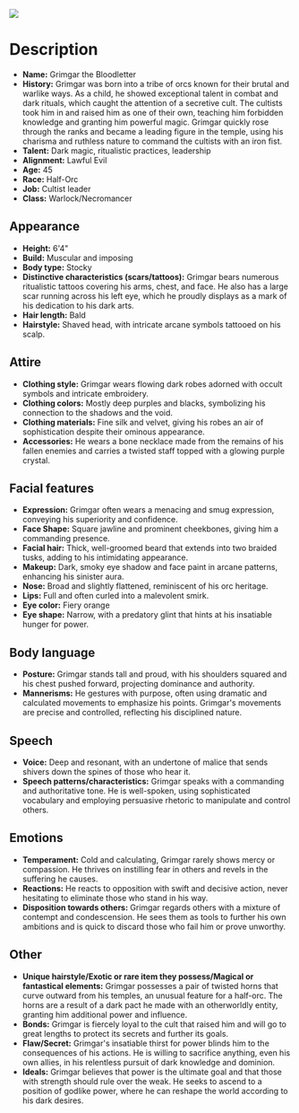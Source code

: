 ![](https://i.imgur.com/m7OPKE7.jpg)

# Description

- **Name:** Grimgar the Bloodletter
- **History:** Grimgar was born into a tribe of orcs known for their brutal and warlike ways. As a child, he showed exceptional talent in combat and dark rituals, which caught the attention of a secretive cult. The cultists took him in and raised him as one of their own, teaching him forbidden knowledge and granting him powerful magic. Grimgar quickly rose through the ranks and became a leading figure in the temple, using his charisma and ruthless nature to command the cultists with an iron fist.
- **Talent:** Dark magic, ritualistic practices, leadership
- **Alignment:** Lawful Evil
- **Age:** 45
- **Race:** Half-Orc
- **Job:** Cultist leader
- **Class:** Warlock/Necromancer

## Appearance

- **Height:** 6'4"
- **Build:** Muscular and imposing
- **Body type:** Stocky
- **Distinctive characteristics (scars/tattoos):** Grimgar bears numerous ritualistic tattoos covering his arms, chest, and face. He also has a large scar running across his left eye, which he proudly displays as a mark of his dedication to his dark arts.
- **Hair length:** Bald
- **Hairstyle:** Shaved head, with intricate arcane symbols tattooed on his scalp.

## Attire

- **Clothing style:** Grimgar wears flowing dark robes adorned with occult symbols and intricate embroidery.
- **Clothing colors:** Mostly deep purples and blacks, symbolizing his connection to the shadows and the void.
- **Clothing materials:** Fine silk and velvet, giving his robes an air of sophistication despite their ominous appearance.
- **Accessories:** He wears a bone necklace made from the remains of his fallen enemies and carries a twisted staff topped with a glowing purple crystal.

## Facial features

- **Expression:** Grimgar often wears a menacing and smug expression, conveying his superiority and confidence.
- **Face Shape:** Square jawline and prominent cheekbones, giving him a commanding presence.
- **Facial hair:** Thick, well-groomed beard that extends into two braided tusks, adding to his intimidating appearance.
- **Makeup:** Dark, smoky eye shadow and face paint in arcane patterns, enhancing his sinister aura.
- **Nose:** Broad and slightly flattened, reminiscent of his orc heritage.
- **Lips:** Full and often curled into a malevolent smirk.
- **Eye color:** Fiery orange
- **Eye shape:** Narrow, with a predatory glint that hints at his insatiable hunger for power.

## Body language

- **Posture:** Grimgar stands tall and proud, with his shoulders squared and his chest pushed forward, projecting dominance and authority.
- **Mannerisms:** He gestures with purpose, often using dramatic and calculated movements to emphasize his points. Grimgar's movements are precise and controlled, reflecting his disciplined nature.

## Speech

- **Voice:** Deep and resonant, with an undertone of malice that sends shivers down the spines of those who hear it.
- **Speech patterns/characteristics:** Grimgar speaks with a commanding and authoritative tone. He is well-spoken, using sophisticated vocabulary and employing persuasive rhetoric to manipulate and control others.

## Emotions

- **Temperament:** Cold and calculating, Grimgar rarely shows mercy or compassion. He thrives on instilling fear in others and revels in the suffering he causes.
- **Reactions:** He reacts to opposition with swift and decisive action, never hesitating to eliminate those who stand in his way.
- **Disposition towards others:** Grimgar regards others with a mixture of contempt and condescension. He sees them as tools to further his own ambitions and is quick to discard those who fail him or prove unworthy.

## Other

- **Unique hairstyle/Exotic or rare item they possess/Magical or fantastical elements:** Grimgar possesses a pair of twisted horns that curve outward from his temples, an unusual feature for a half-orc. The horns are a result of a dark pact he made with an otherworldly entity, granting him additional power and influence.
- **Bonds:** Grimgar is fiercely loyal to the cult that raised him and will go to great lengths to protect its secrets and further its goals.
- **Flaw/Secret:** Grimgar's insatiable thirst for power blinds him to the consequences of his actions. He is willing to sacrifice anything, even his own allies, in his relentless pursuit of dark knowledge and dominion.
- **Ideals:** Grimgar believes that power is the ultimate goal and that those with strength should rule over the weak. He seeks to ascend to a position of godlike power, where he can reshape the world according to his dark desires.